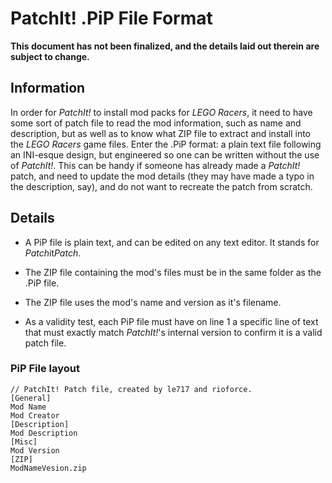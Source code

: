 PatchIt! .PiP File Format
===========================

**This document has not been finalized, and the details laid out therein are subject to change.**

Information
-----------

In order for *PatchIt!* to install mod packs for *LEGO Racers*, it need to have some sort of patch file to read the mod information, such as name and 
description, but as well as to know what ZIP file to extract and install into the *LEGO Racers* game files. Enter the .PiP format: a plain text file following an 
INI-esque design, but engineered so one can be written without the use of *PatchIt!*. This can be handy if someone has already made a *PatchIt!* patch, and need 
to update the mod details (they may have made a typo in the description, say), and do not want to recreate the patch from scratch.

Details
-------

* A PiP file is plain text, and can be edited on any text editor. It stands for *Patch*it*Patch*.

* The ZIP file containing the mod's files must be in the same folder as the .PiP file.

* The ZIP file uses the mod's name and version as it's filename.

* As a validity test, each PiP file must have on line 1 a specific line of text that must exactly match *PatchIt!*'s internal version to confirm it is a valid 
patch file.

### PiP File layout

```
// PatchIt! Patch file, created by le717 and rioforce.
[General]
Mod Name
Mod Creator
[Description]
Mod Description
[Misc]
Mod Version
[ZIP]
ModNameVesion.zip
```